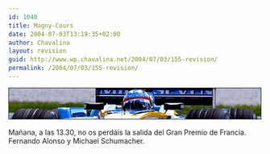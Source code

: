 ```yaml
---
id: 1040
title: Magny-Cours
date: 2004-07-03T13:19:35+02:00
author: Chavalina
layout: revision
guid: http://www.wp.chavalina.net/2004/07/03/155-revision/
permalink: /2004/07/03/155-revision/
---
```

<img src="/imagenes/fotos/alonsohr.jpg" alt="Fernando Alonso" border="1" />

Ma&ntilde;ana, a las 13.30, no os perd&aacute;is la salida del Gran Premio de Francia. Fernando Alonso y Michael Schumacher.